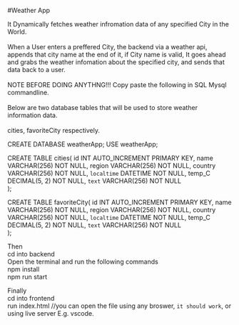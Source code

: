 #Weather App

It Dynamically fetches weather infromation data of any specified City in the World.
<br>
<br>
When a User enters a preffered City, the backend via a weather api, appends that city name at the end of it, if City name is valid, It goes ahead and grabs the weather infomation about the specified city, and sends that data back to a user.
<br>
<br>
NOTE BEFORE DOING ANYTHNG!!!
Copy paste the following in SQL Mysql commandline.
<br>
<br>
Below are two database tables that will be used to store weather information data.
<br>
<br>
cities, favoriteCity respectively.
<br>

CREATE DATABASE weatherApp;
USE weatherApp;

CREATE TABLE cities(
id INT AUTO_INCREMENT PRIMARY KEY,
name VARCHAR(256) NOT NULL,
region VARCHAR(256) NOT NULL,
country VARCHAR(256) NOT NULL,
`localtime` DATETIME NOT NULL,
temp_C DECIMAL(5, 2) NOT NULL,
`text` VARCHAR(256) NOT NULL  
);

CREATE TABLE favoriteCity(
id INT AUTO_INCREMENT PRIMARY KEY,
name VARCHAR(256) NOT NULL,
region VARCHAR(256) NOT NULL,
country VARCHAR(256) NOT NULL,
`localtime` DATETIME NOT NULL,
temp_C DECIMAL(5, 2) NOT NULL,
`text` VARCHAR(256) NOT NULL  
);

Then <br>
cd into backend <br>
Open the terminal and run the following commands <br>
npm install <br>
npm run start <br>

Finally <br>
cd into frontend <br>
run index.html //you can open the file using any broswer, `it should work`, or using live server E.g. vscode.
